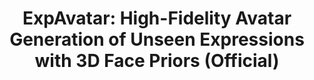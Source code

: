 <div align="center">
  
# ExpAvatar: High-Fidelity Avatar Generation of Unseen Expressions with 3D Face Priors (Official)

</div>


